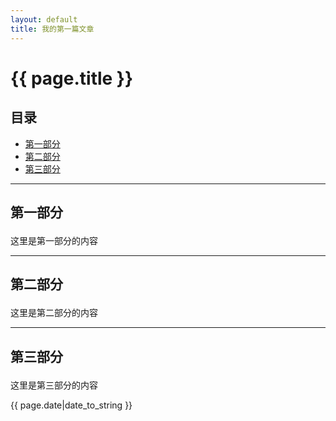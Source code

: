 ```yaml
---
layout: default
title: 我的第一篇文章
---
```

 
# {{ page.title }}
 
## 目录
+ [第一部分](#partI)
+ [第二部分](#partII)
+ [第三部分](#partIII)
 
----------------------------------
 
## 第一部分 <p id="partI"></p>
这里是第一部分的内容
 
----------------------------------
 
## 第二部分 <p id="partII"></p>
这里是第二部分的内容
 
----------------------------------
 
## 第三部分 <p id="partIII"></p>
这里是第三部分的内容
 
{{ page.date|date_to_string }} 
